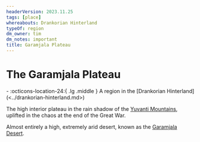 ```yaml
---
headerVersion: 2023.11.25
tags: [place]
whereabouts: Drankorian Hinterland
typeOf: region
dm_owner: tim
dm_notes: important
title: Garamjala Plateau
---
```

# The Garamjala Plateau
<div class="grid cards ext-narrow-margin ext-one-column" markdown>
-    :octicons-location-24:{ .lg .middle } A region in the [Drankorian Hinterland](<../drankorian-hinterland.md>)  
</div>


The high interior plateau in the rain shadow of the [Yuvanti Mountains](<../../greater-dunmar/yuvanti-mountains.md>), uplifted in the chaos at the end of the Great War. 

Almost entirely a high, extremely arid desert, known as the [Garamjala Desert](<./garamjala-desert.md>). 